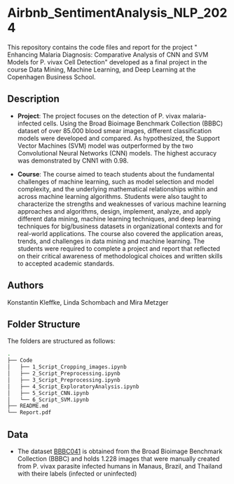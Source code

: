 # Airbnb_SentimentAnalysis_NLP_2024
This repository contains the code files and report for the project " Enhancing Malaria Diagnosis: Comparative Analysis of CNN and SVM Models for P. vivax Cell Detection" developed as a final project in the course Data Mining, Machine Learning, and Deep Learning at the Copenhagen Business School.

## Description
* **Project**: The project focuses on the detection of P. vivax malaria-infected cells. Using the Broad Bioimage Benchmark Collection (BBBC) dataset of over 85.000 blood smear images, different classification models were developed and compared. As hypothesized, the Support Vector Machines (SVM) model was outperformed by the two Convolutional Neural Networks (CNN) models. The highest accuracy was demonstrated by CNN1 with 0.98.

* **Course**: The course aimed to teach students about the fundamental challenges of machine learning, such as model selection and model complexity, and the underlying mathematical relationships within and across machine learning algorithms. Students were also taught to characterize the strengths and weaknesses of various machine learning approaches and algorithms, design, implement, analyze, and apply different data mining, machine learning techniques, and deep learning techniques for big/business datasets in organizational contexts and for real-world applications. The course also covered the application areas, trends, and challenges in data mining and machine learning. The students were required to complete a project and report that reflected on their critical awareness of methodological choices and written skills to accepted academic standards.

## Authors
Konstantin Kleffke, Linda Schombach and Mira Metzger

## Folder Structure

The folders are structured as follows:

```bash
.
├── Code
│   ├── 1_Script_Cropping_images.ipynb
│   ├── 2_Script_Preprocessing.ipynb
│   ├── 3_Script_Preprocessing.ipynb
│   ├── 4_Script_ExploratoryAnalysis.ipynb
│   ├── 5_Script_CNN.ipynb
│   └── 6_Script_SVM.ipynb
├── README.md
└── Report.pdf
```

## Data

* The dataset [BBBC041](https://bbbc.broadinstitute.org/BBBC041) is obtained from the Broad Bioimage Benchmark Collection (BBBC) and holds 1.228 images that were manually created from P. vivax parasite infected humans in Manaus, Brazil, and Thailand with theire labels (infected or uninfected)
